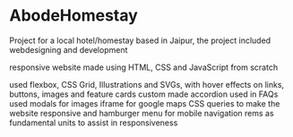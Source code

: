 # AbodeHomestay
Project for a local hotel/homestay based in Jaipur, the project included webdesigning and development


responsive website made using HTML, CSS and JavaScript from scratch


used flexbox, CSS Grid, Illustrations and SVGs, with hover effects on links, buttons, images and feature cards
custom made accordion used in FAQs
used modals for images
iframe for google maps
CSS queries to make the website responsive
and hamburger menu for mobile navigation
rems as fundamental units to assist in responsiveness
